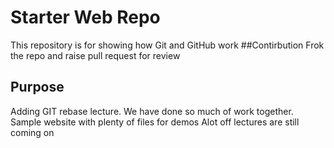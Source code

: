 # Starter Web Repo

This repository is for showing how Git and GitHub work
##Contirbution
Frok the repo and raise pull request for review
## Purpose
Adding GIT rebase lecture.
We have done so much of work together.
Sample website with plenty of files for demos
Alot off lectures are still coming on
